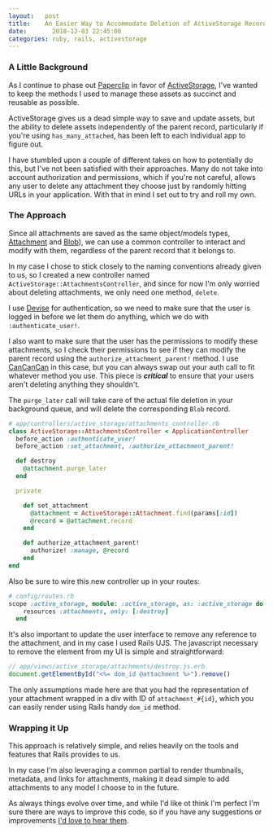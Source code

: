 ```yaml
---
layout:   post
title:    An Easier Way to Accommodate Deletion of ActiveStorage Records
date:       2018-12-03 22:45:00
categories: ruby, rails, activestorage
---
```


### A Little Background

As I continue to phase out [Paperclip](https://github.com/thoughtbot/paperclip) in favor of [ActiveStorage](https://edgeguides.rubyonrails.org/active_storage_overview.html), I've wanted to keep the methods I used to manage these assets as succinct
and reusable as possible.

ActiveStorage gives us a dead simple way to save and update assets, but the ability to delete assets independently of the parent record, particularly if you're using `has_many_attached`, has been left to each individual app to figure out.

I have stumbled upon a couple of different takes on how to potentially do this, but I've not been satisfied with their approaches. Many do not take into account authorization and permissions, which if you're not careful, allows any user to delete any attachment they choose just by randomly hitting URLs in your application. With that in mind I set out to try and roll my own.

### The Approach

Since all attachments are saved as the same object/models types, [Attachment](https://api.rubyonrails.org/classes/ActiveStorage/Attachment.html) and [Blob](https://api.rubyonrails.org/classes/ActiveStorage/Blob.html)), we can use a common controller to interact and modify with them, regardless of the parent record that it belongs to.

In my case I chose to stick closely to the naming conventions already given to us, so I created a new controller named `ActiveStorage::AttachmentsController`, and since for now I'm only worried about deleting attachments, we only need one method, `delete`.

I use [Devise](https://github.com/plataformatec/devise) for authentication, so we need to make sure that the user is logged in before we let them do anything, which we do with `:authenticate_user!`.

I also want to make sure that the user has the permissions to modify these attachments, so I check their permissions to see if they can modify the parent record using the `authorize_attachment_parent!` method. I use [CanCanCan](https://github.com/CanCanCommunity/cancancan) in this case, but you can always swap out your auth call to fit whatever method you use. This piece is *__critical__* to ensure that your users aren't deleting anything they shouldn't.

The `purge_later` call will take care of the actual file deletion in your background queue, and will delete the corresponding `Blob` record.

```ruby
# app/controllers/active_storage/attachments_controller.rb
class ActiveStorage::AttachmentsController < ApplicationController
  before_action :authenticate_user!
  before_action :set_attachment, :authorize_attachment_parent!

  def destroy
    @attachment.purge_later
  end

  private

    def set_attachment
      @attachment = ActiveStorage::Attachment.find(params[:id])
      @record = @attachment.record
    end

    def authorize_attachment_parent!
      authorize! :manage, @record
    end
end
```

Also be sure to wire this new controller up in your routes:

```ruby
# config/routes.rb
scope :active_storage, module: :active_storage, as: :active_storage do
    resources :attachments, only: [:destroy]
  end
```

It's also important to update the user interface to remove any reference to the attachment, and in my case I used Rails UJS. The javascript necessary to remove the element from my UI is simple and straightforward:

```javascript
// app/views/active_storage/attachments/destroy.js.erb
document.getElementById("<%= dom_id @attachment %>").remove()
```

The only assumptions made here are that you had the representation of your attachment wrapped in a div with ID of `attachment_#{id}`, which you can easily render using Rails handy `dom_id` method.

### Wrapping it Up
This approach is relatively simple, and relies heavily on the tools and features that Rails provides to us.

In my case I'm also leveraging a common partial to render thumbnails, metadata, and links for attachments, making it dead simple to add attachments to any model I choose to in the future.

As always things evolve over time, and while I'd like ot think I'm perfect I'm sure there are ways to improve this code, so if you have any suggestions or improvements [I'd love to hear them](https://twitter.com/kylekeesling).
